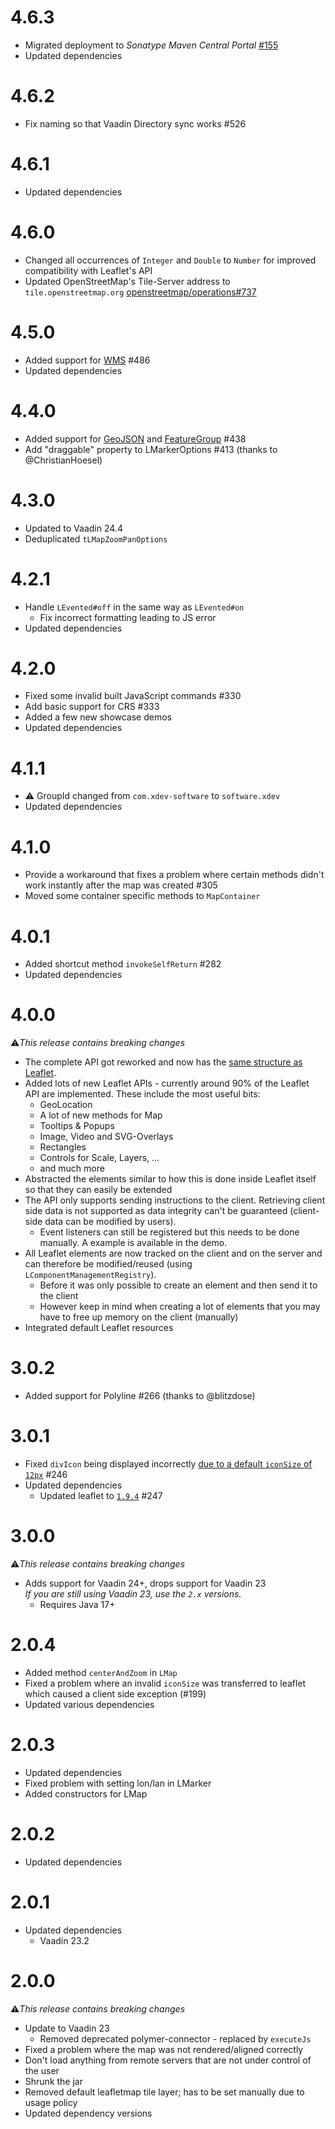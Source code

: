 # 4.6.3
* Migrated deployment to _Sonatype Maven Central Portal_ [#155](https://github.com/xdev-software/standard-maven-template/issues/155)
* Updated dependencies

# 4.6.2
* Fix naming so that Vaadin Directory sync works #526

# 4.6.1
* Updated dependencies

# 4.6.0
* Changed all occurrences of ``Integer`` and ``Double`` to ``Number`` for improved compatibility with Leaflet's API
* Updated OpenStreetMap's Tile-Server address to ``tile.openstreetmap.org`` [openstreetmap/operations#737](https://github.com/openstreetmap/operations/issues/737)

# 4.5.0
* Added support for [WMS](https://leafletjs.com/reference.html#tilelayer-wms) #486
* Updated dependencies

# 4.4.0
* Added support for [GeoJSON](https://leafletjs.com/reference.html#geojson) and [FeatureGroup](https://leafletjs.com/reference.html#featuregroup) #438
* Add "draggable" property to LMarkerOptions #413 (thanks to @ChristianHoesel)

# 4.3.0
* Updated to Vaadin 24.4
* Deduplicated ``tLMapZoomPanOptions``

# 4.2.1
* Handle ``LEvented#off`` in the same way as ``LEvented#on``
  * Fix incorrect formatting leading to JS error
* Updated dependencies

# 4.2.0
* Fixed some invalid built JavaScript commands #330
* Add basic support for CRS #333
* Added a few new showcase demos
* Updated dependencies

# 4.1.1
* ⚠️ GroupId changed from ``com.xdev-software`` to ``software.xdev``
* Updated dependencies

# 4.1.0
* Provide a workaround that fixes a problem where certain methods didn't work instantly after the map was created #305
* Moved some container specific methods to ``MapContainer``

# 4.0.1
* Added shortcut method ``invokeSelfReturn`` #282
* Updated dependencies

# 4.0.0
⚠️<i>This release contains breaking changes</i>

* The complete API got reworked and now has the [same structure as Leaflet](https://leafletjs.com/reference.html).
* Added lots of new Leaflet APIs - currently around 90% of the Leaflet API are implemented. These include the most useful bits:
  * GeoLocation
  * A lot of new methods for Map
  * Tooltips & Popups
  * Image, Video and SVG-Overlays
  * Rectangles
  * Controls for Scale, Layers, ...
  * and much more
* Abstracted the elements similar to how this is done inside Leaflet itself so that they can easily be extended
* The API only supports sending instructions to the client. Retrieving client side data is not supported as data integrity can't be guaranteed (client-side data can be modified by users).
  * Event listeners can still be registered but this needs to be done manually. A example is available in the demo.
* All Leaflet elements are now tracked on the client and on the server and can therefore be modified/reused (using ``LComponentManagementRegistry``).
  * Before it was only possible to create an element and then send it to the client
  * However keep in mind when creating a lot of elements that you may have to free up memory on the client (manually)
* Integrated default Leaflet resources

# 3.0.2
* Added support for Polyline #266 (thanks to @blitzdose)

# 3.0.1
* Fixed ``divIcon`` being displayed incorrectly [due to a default ``iconSize`` of ``12px``](https://github.com/Leaflet/Leaflet/issues/4238) #246
* Updated dependencies
  * Updated leaflet to [``1.9.4``](https://github.com/Leaflet/Leaflet/blob/b6b56f6e707142c177fad2f67827a5007e56736a/CHANGELOG.md#194-2023-05-18) #247

# 3.0.0
⚠️<i>This release contains breaking changes</i>

* Adds support for Vaadin 24+, drops support for Vaadin 23<br/>
  <i>If you are still using Vaadin 23, use the ``2.x`` versions.</i>
  * Requires Java 17+

# 2.0.4
* Added method ``centerAndZoom`` in ``LMap``
* Fixed a problem where an invalid ``iconSize`` was transferred to leaflet which caused a client side exception (#199)
* Updated various dependencies

# 2.0.3
* Updated dependencies
* Fixed problem with setting lon/lan in LMarker
* Added constructors for LMap

# 2.0.2
* Updated dependencies

# 2.0.1
* Updated dependencies
  * Vaadin 23.2

# 2.0.0
⚠️<i>This release contains breaking changes</i>

* Update to Vaadin 23
  * Removed deprecated polymer-connector - replaced by ``executeJs``
* Fixed a problem where the map was not rendered/aligned correctly
* Don't load anything from remote servers that are not under control of the user
* Shrunk the jar
* Removed default leafletmap tile layer; has to be set manually due to usage policy
* Updated dependency versions
